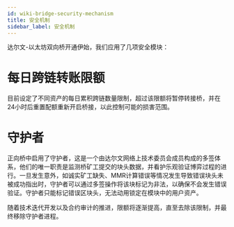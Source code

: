 ```yaml
---
id: wiki-bridge-security-mechanism
title: 安全机制
sidebar_label: 安全机制
---
```

达尔文-以太坊双向桥开通伊始，我们应用了几项安全模块：

# 每日跨链转账限额

目前设定了不同资产的每日累积跨链数量限制，超过该限额将暂停转接桥，并在24小时后重置配额重新开启桥接，以此控制可能的损害范围。

# 守护者

正向桥中启用了守护者，这是一个由达尔文网络上技术委员会成员构成的多签体系，他们的唯一职责是监测桥矿工提交的块头数据，并看护乐观验证博弈过程的进行。一旦发生意外，如诚实矿工缺失、MMR计算错误等情况发生导致错误块头未被成功指出时，守护者可以通过多签操作将该块标记为非法，以确保不会发生错误验证。守护者只能标记错误区块头，无法动用锁定在模块中的用户资产。

随着技术迭代开发以及合约审计的推进，限额将逐渐提高，直至去除该限制，并最终移除守护者进程。
